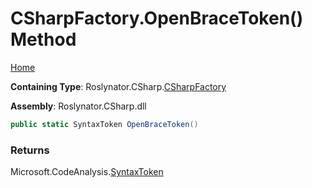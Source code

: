 <a name="_top"></a>

# CSharpFactory\.OpenBraceToken\(\) Method

[Home](../../../../README.md#_top)

**Containing Type**: Roslynator\.CSharp\.[CSharpFactory](../README.md#_top)

**Assembly**: Roslynator\.CSharp\.dll

```csharp
public static SyntaxToken OpenBraceToken()
```

### Returns

Microsoft\.CodeAnalysis\.[SyntaxToken](https://docs.microsoft.com/en-us/dotnet/api/microsoft.codeanalysis.syntaxtoken)

